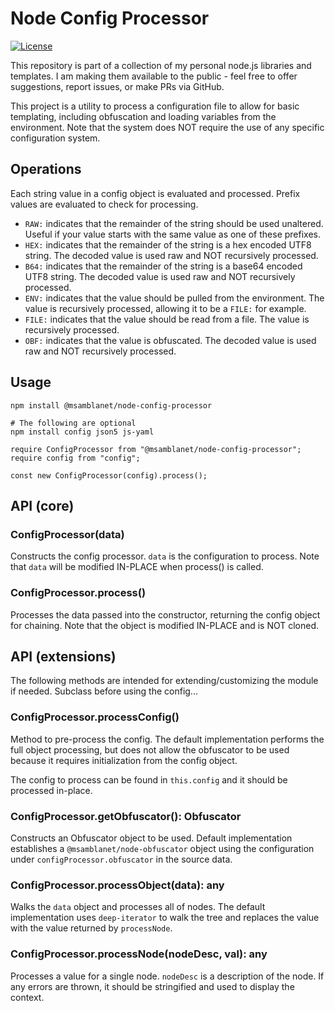 # Node Config Processor
[![License](https://img.shields.io/badge/License-Apache%202.0-blue.svg)](https://opensource.org/licenses/Apache-2.0)

This repository is part of a collection of my personal node.js libraries and templates.  I am making them available to the public - feel free to offer suggestions, report issues, or make PRs via GitHub.

This project is a utility to process a configuration file to allow for basic templating, including obfuscation and loading variables from the environment.  Note that the system does NOT require the use of any specific configuration system.

## Operations

Each string value in a config object is evaluated and processed.  Prefix values are evaluated to check for processing.

- ```RAW:``` indicates that the remainder of the string should be used unaltered.  Useful if your value starts with the same value as one of these prefixes.
- ```HEX:``` indicates that the remainder of the string is a hex encoded UTF8 string.  The decoded value is used raw and NOT recursively processed.
- ```B64:``` indicates that the remainder of the string is a base64 encoded UTF8 string.  The decoded value is used raw and NOT recursively processed.
- ```ENV:``` indicates that the value should be pulled from the environment.  The value is recursively processed, allowing it to be a ```FILE:``` for example.
- ```FILE:``` indicates that the value should be read from a file.  The value is recursively processed.
- ```OBF:``` indicates that the value is obfuscated.  The decoded value is used raw and NOT recursively processed.

## Usage

```
npm install @msamblanet/node-config-processor

# The following are optional
npm install config json5 js-yaml
```

```
require ConfigProcessor from "@msamblanet/node-config-processor";
require config from "config";

const new ConfigProcessor(config).process();
```

## API (core)

### ConfigProcessor(data)

Constructs the config processor.  ```data``` is the configuration to process.  Note that ```data``` will be modified IN-PLACE when process() is called.

### ConfigProcessor.process()

Processes the data passed into the constructor, returning the config object for chaining.  Note that the object is modified IN-PLACE and is NOT cloned.

## API (extensions)

The following methods are intended for extending/customizing the module if needed.  Subclass before using the config...

### ConfigProcessor.processConfig()

Method to pre-process the config.  The default implementation performs the full object processing, but does not allow the obfuscator to be used because it requires initialization from the config object.

The config to process can be found in ```this.config``` and it should be processed in-place.

### ConfigProcessor.getObfuscator(): Obfuscator

Constructs an Obfuscator object to be used.  Default implementation establishes a ```@msamblanet/node-obfuscator``` object using the configuration under ```configProcessor.obfuscator``` in the source data.

### ConfigProcessor.processObject(data): any

Walks the ```data``` object and processes all of nodes.  The default implementation uses ```deep-iterator``` to walk the tree and replaces the value with the value returned by ```processNode```.

### ConfigProcessor.processNode(nodeDesc, val): any

Processes a value for a single node.  ```nodeDesc``` is a description of the node.  If any errors are thrown, it should be stringified and used to display the context.

